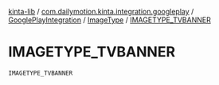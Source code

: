 [kinta-lib](../../../index.md) / [com.dailymotion.kinta.integration.googleplay](../../index.md) / [GooglePlayIntegration](../index.md) / [ImageType](index.md) / [IMAGETYPE_TVBANNER](./-i-m-a-g-e-t-y-p-e_-t-v-b-a-n-n-e-r.md)

# IMAGETYPE_TVBANNER

`IMAGETYPE_TVBANNER`